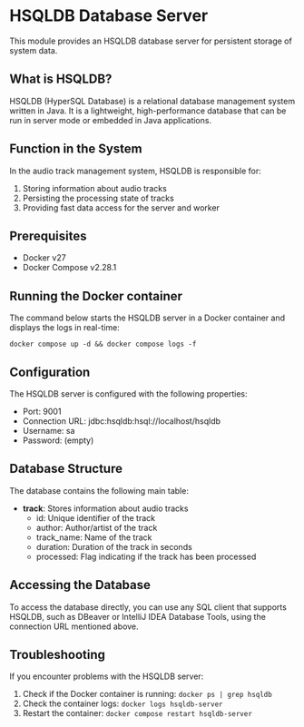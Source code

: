 # HSQLDB Database Server

This module provides an HSQLDB database server for persistent storage of system data.

## What is HSQLDB?

HSQLDB (HyperSQL Database) is a relational database management system written in Java. It is a lightweight,
high-performance database that can be run in server mode or embedded in Java applications.

## Function in the System

In the audio track management system, HSQLDB is responsible for:

1. Storing information about audio tracks
2. Persisting the processing state of tracks
3. Providing fast data access for the server and worker

## Prerequisites

* Docker v27
* Docker Compose v2.28.1

## Running the Docker container

The command below starts the HSQLDB server in a Docker container and displays the logs in real-time:

```shell
docker compose up -d && docker compose logs -f
```

## Configuration

The HSQLDB server is configured with the following properties:

- Port: 9001
- Connection URL: jdbc:hsqldb:hsql://localhost/hsqldb
- Username: sa
- Password: (empty)

## Database Structure

The database contains the following main table:

- **track**: Stores information about audio tracks
    - id: Unique identifier of the track
    - author: Author/artist of the track
    - track_name: Name of the track
    - duration: Duration of the track in seconds
    - processed: Flag indicating if the track has been processed

## Accessing the Database

To access the database directly, you can use any SQL client that supports HSQLDB, such as DBeaver or IntelliJ IDEA
Database Tools, using the connection URL mentioned above.

## Troubleshooting

If you encounter problems with the HSQLDB server:

1. Check if the Docker container is running: `docker ps | grep hsqldb`
2. Check the container logs: `docker logs hsqldb-server`
3. Restart the container: `docker compose restart hsqldb-server`
